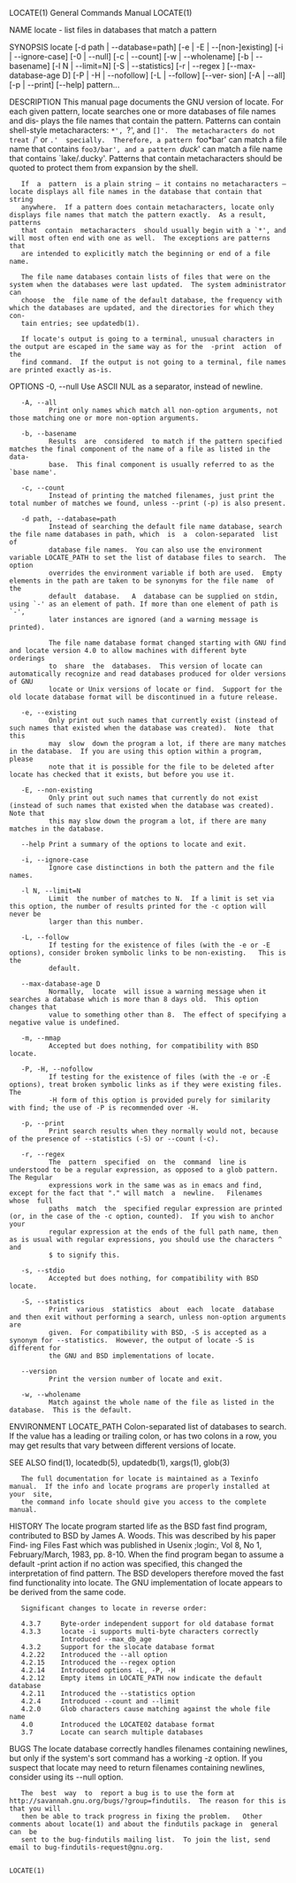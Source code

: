 LOCATE(1)                                                     General Commands Manual                                                    LOCATE(1)

NAME
       locate - list files in databases that match a pattern

SYNOPSIS
       locate  [-d path | --database=path] [-e | -E | --[non-]existing] [-i | --ignore-case] [-0 | --null] [-c | --count] [-w | --wholename] [-b |
       --basename] [-l N | --limit=N] [-S | --statistics] [-r | --regex ] [--max-database-age D] [-P | -H | --nofollow] [-L  |  --follow]  [--ver‐
       sion] [-A | --all] [-p | --print] [--help] pattern...

DESCRIPTION
       This manual page documents the GNU version of locate.  For each given pattern, locate searches one or more databases of file names and dis‐
       plays the file names that contain the pattern.  Patterns can contain shell-style metacharacters: `*', `?', and `[]'.  The metacharacters do
       not treat `/' or `.'  specially.  Therefore, a pattern `foo*bar' can match a file name that contains `foo3/bar', and a pattern `*duck*' can
       match a file name that contains `lake/.ducky'.  Patterns that contain metacharacters should be quoted to protect them from expansion by the
       shell.

       If  a  pattern  is a plain string — it contains no metacharacters — locate displays all file names in the database that contain that string
       anywhere.  If a pattern does contain metacharacters, locate only displays file names that match the pattern exactly.  As a result, patterns
       that  contain  metacharacters  should usually begin with a `*', and will most often end with one as well.  The exceptions are patterns that
       are intended to explicitly match the beginning or end of a file name.

       The file name databases contain lists of files that were on the system when the databases were last updated.  The system administrator  can
       choose  the  file name of the default database, the frequency with which the databases are updated, and the directories for which they con‐
       tain entries; see updatedb(1).

       If locate's output is going to a terminal, unusual characters in the output are escaped in the same way as for the  -print  action  of  the
       find command.  If the output is not going to a terminal, file names are printed exactly as-is.

OPTIONS
       -0, --null
              Use ASCII NUL as a separator, instead of newline.

       -A, --all
              Print only names which match all non-option arguments, not those matching one or more non-option arguments.

       -b, --basename
              Results  are  considered  to match if the pattern specified matches the final component of the name of a file as listed in the data‐
              base.  This final component is usually referred to as the `base name'.

       -c, --count
              Instead of printing the matched filenames, just print the total number of matches we found, unless --print (-p) is also present.

       -d path, --database=path
              Instead of searching the default file name database, search the file name databases in path, which  is  a  colon-separated  list  of
              database file names.  You can also use the environment variable LOCATE_PATH to set the list of database files to search.  The option
              overrides the environment variable if both are used.  Empty elements in the path are taken to be synonyms for the file name  of  the
              default  database.   A  database can be supplied on stdin, using `-' as an element of path. If more than one element of path is `-',
              later instances are ignored (and a warning message is printed).

              The file name database format changed starting with GNU find and locate version 4.0 to allow machines with different byte  orderings
              to  share  the  databases.  This version of locate can automatically recognize and read databases produced for older versions of GNU
              locate or Unix versions of locate or find.  Support for the old locate database format will be discontinued in a future release.

       -e, --existing
              Only print out such names that currently exist (instead of such names that existed when the database was created).  Note  that  this
              may  slow  down the program a lot, if there are many matches in the database.  If you are using this option within a program, please
              note that it is possible for the file to be deleted after locate has checked that it exists, but before you use it.

       -E, --non-existing
              Only print out such names that currently do not exist (instead of such names that existed when the database was created).  Note that
              this may slow down the program a lot, if there are many matches in the database.

       --help Print a summary of the options to locate and exit.

       -i, --ignore-case
              Ignore case distinctions in both the pattern and the file names.

       -l N, --limit=N
              Limit  the number of matches to N.  If a limit is set via this option, the number of results printed for the -c option will never be
              larger than this number.

       -L, --follow
              If testing for the existence of files (with the -e or -E options), consider broken symbolic links to be non-existing.   This is  the
              default.

       --max-database-age D
              Normally,  locate  will issue a warning message when it searches a database which is more than 8 days old.  This option changes that
              value to something other than 8.  The effect of specifying a negative value is undefined.

       -m, --mmap
              Accepted but does nothing, for compatibility with BSD locate.

       -P, -H, --nofollow
              If testing for the existence of files (with the -e or -E options), treat broken symbolic links as if they were existing files.   The
              -H form of this option is provided purely for similarity with find; the use of -P is recommended over -H.

       -p, --print
              Print search results when they normally would not, because of the presence of --statistics (-S) or --count (-c).

       -r, --regex
              The  pattern  specified  on  the  command  line is understood to be a regular expression, as opposed to a glob pattern.  The Regular
              expressions work in the same was as in emacs and find, except for the fact that "." will match  a  newline.   Filenames  whose  full
              paths  match  the  specified regular expression are printed (or, in the case of the -c option, counted).  If you wish to anchor your
              regular expression at the ends of the full path name, then as is usual with regular expressions, you should use the characters ^ and
              $ to signify this.

       -s, --stdio
              Accepted but does nothing, for compatibility with BSD locate.

       -S, --statistics
              Print  various  statistics  about  each  locate  database and then exit without performing a search, unless non-option arguments are
              given.  For compatibility with BSD, -S is accepted as a synonym for --statistics.  However, the output of locate -S is different for
              the GNU and BSD implementations of locate.

       --version
              Print the version number of locate and exit.

       -w, --wholename
              Match against the whole name of the file as listed in the database.  This is the default.

ENVIRONMENT
       LOCATE_PATH
              Colon-separated  list of databases to search.  If the value has a leading or trailing colon, or has two colons in a row, you may get
              results that vary between different versions of locate.

SEE ALSO
       find(1), locatedb(5), updatedb(1), xargs(1), glob(3)

       The full documentation for locate is maintained as a Texinfo manual.  If the info and locate programs are properly installed at your  site,
       the command info locate should give you access to the complete manual.

HISTORY
       The  locate program started life as the BSD fast find program, contributed to BSD by James A. Woods.  This was described by his paper Find‐
       ing Files Fast which was published in Usenix ;login:, Vol 8, No 1, February/March, 1983, pp. 8-10.   When the find program began to  assume
       a  default  -print  action if no action was specified, this changed the interpretation of find pattern.  The BSD developers therefore moved
       the fast find functionality into locate.  The GNU implementation of locate appears to be derived from the same code.

       Significant changes to locate in reverse order:

       4.3.7     Byte-order independent support for old database format
       4.3.3     locate -i supports multi-byte characters correctly
                 Introduced --max_db_age
       4.3.2     Support for the slocate database format
       4.2.22    Introduced the --all option
       4.2.15    Introduced the --regex option
       4.2.14    Introduced options -L, -P, -H
       4.2.12    Empty items in LOCATE_PATH now indicate the default database
       4.2.11    Introduced the --statistics option
       4.2.4     Introduced --count and --limit
       4.2.0     Glob characters cause matching against the whole file name
       4.0       Introduced the LOCATE02 database format
       3.7       Locate can search multiple databases

BUGS
       The locate database correctly handles filenames containing newlines, but only if the system's sort command has a working -z option.  If you
       suspect that locate may need to return filenames containing newlines, consider using its --null option.

       The  best  way  to  report a bug is to use the form at http://savannah.gnu.org/bugs/?group=findutils.  The reason for this is that you will
       then be able to track progress in fixing the problem.   Other comments about locate(1) and about the findutils package in  general  can  be
       sent to the bug-findutils mailing list.  To join the list, send email to bug-findutils-request@gnu.org.

                                                                                                                                         LOCATE(1)
